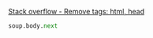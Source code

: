 [Stack overflow - Remove tags: html, head](https://stackoverflow.com/questions/14822188/dont-put-html-head-and-body-tags-automatically-beautifulsoup)
```python
soup.body.next
```